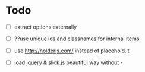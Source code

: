# Todo

- [ ] extract options externally
- [ ] ??use unique ids and classnames for internal items
- [ ] use http://holderjs.com/ instead of placehold.it
- [ ] load jquery & slick.js beautiful way without <body>-<script> attaching
- [ ] keep & set current slide on resize (keep slide number in state)

- [ ] Rewrite without jquery. Possible alternatives: 
   
   non-react:
   https://github.com/pawelgrzybek/siema
   https://github.com/metafizzy/flickity
   https://github.com/nolimits4web/swiper/
   https://github.com/meandmax/lory
   https://github.com/ganlanyuan/tiny-slider
   
   react-based:
   https://github.com/FormidableLabs/nuka-carousel
   https://github.com/leandrowd/react-responsive-carousel
   http://leandrowd.github.io/react-responsive-carousel/
   
- 
  // TODO: check https://stackoverflow.com/a/38755312/1948511 


## Done

